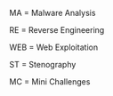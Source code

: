 MA = Malware Analysis

RE = Reverse Engineering

WEB = Web Exploitation

ST = Stenography 

MC = Mini Challenges
